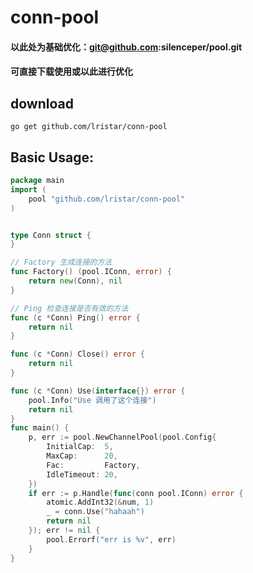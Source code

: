 # conn-pool
#### 以此处为基础优化：git@github.com:silenceper/pool.git
#### 可直接下载使用或以此进行优化

## download
```
go get github.com/lristar/conn-pool
```
## Basic Usage:

```go
package main
import (
	pool "github.com/lristar/conn-pool"
)


type Conn struct {
}

// Factory 生成连接的方法
func Factory() (pool.IConn, error) {
	return new(Conn), nil
}

// Ping 检查连接是否有效的方法
func (c *Conn) Ping() error {
	return nil
}

func (c *Conn) Close() error {
	return nil
}

func (c *Conn) Use(interface{}) error {
	pool.Info("Use 调用了这个连接")
	return nil
}
func main() {
	p, err := pool.NewChannelPool(pool.Config{
		InitialCap:  5,
		MaxCap:      20,
		Fac:         Factory,
		IdleTimeout: 20,
	})
	if err := p.Handle(func(conn pool.IConn) error {
		atomic.AddInt32(&num, 1)
		_ = conn.Use("hahaah")
		return nil
	}); err != nil {
		pool.Errorf("err is %v", err)
	}
}
```

